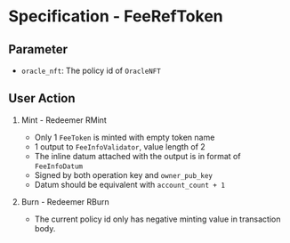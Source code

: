# Specification - FeeRefToken

## Parameter

- `oracle_nft`: The policy id of `OracleNFT`

## User Action

1. Mint - Redeemer RMint

   - Only 1 `FeeToken` is minted with empty token name
   - 1 output to `FeeInfoValidator`, value length of 2
   - The inline datum attached with the output is in format of `FeeInfoDatum`
   - Signed by both operation key and `owner_pub_key`
   - Datum should be equivalent with `account_count + 1`

2. Burn - Redeemer RBurn

   - The current policy id only has negative minting value in transaction body.
